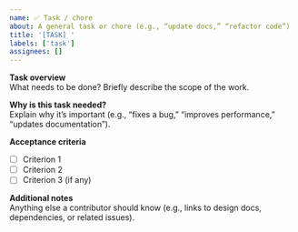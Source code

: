 ```yaml
---
name: ✅ Task / chore
about: A general task or chore (e.g., “update docs,” “refactor code”)
title: '[TASK] '
labels: ['task']
assignees: []
---
```


**Task overview**  
What needs to be done? Briefly describe the scope of the work.

**Why is this task needed?**  
Explain why it’s important (e.g., “fixes a bug,” “improves performance,” “updates documentation”).

**Acceptance criteria**

- [ ] Criterion 1
- [ ] Criterion 2
- [ ] Criterion 3 (if any)

**Additional notes**  
Anything else a contributor should know (e.g., links to design docs, dependencies, or related issues).
